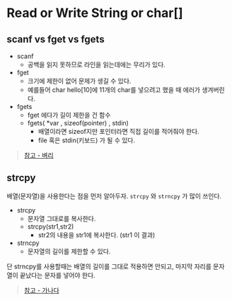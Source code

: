 # Read or Write String or char[]

## scanf vs fget vs fgets
- scanf 
    - 공백을 읽지 못하므로 라인을 읽는데에는 무리가 있다.
- fget
    - 크기에 제한이 없어 문제가 생길 수 있다.
    - 예를들어 char hello[10]에 11개의 char를 넣으려고 했을 때 에러가 생겨버린다.
- fgets
    - fget 에다가 길이 제한을 건 함수
    - fgets( *var , sizeof(pointer) , stdin)
        - 배열이라면 sizeof지만 포인터라면 직접 길이를 적어줘야 한다.
        - file 혹은 stdin(키보드) 가 될 수 있다.

>[참고 - 벼리](http://egloos.zum.com/lechocolat/v/441439)


## strcpy

배열(문자열)을 사용한다는 점을 먼저 알아두자. `strcpy` 와 `strncpy` 가 많이 쓰인다.

- strcpy
    - 문자열 그대로를 복사한다.
    - strcpy(str1,str2)
        - str2의 내용을 str1에 복사한다. (str1 이 결과)
- strncpy
    - 문자열의 길이를 제한할 수 있다.

단 strncpy를 사용할때는 배열의 길이를 그대로 적용하면 안되고, 마지막 자리를 문자열이 끝났다는 문자를 넣어야 한다.

> [참고 - 가나다](http://enter.tistory.com/144)


